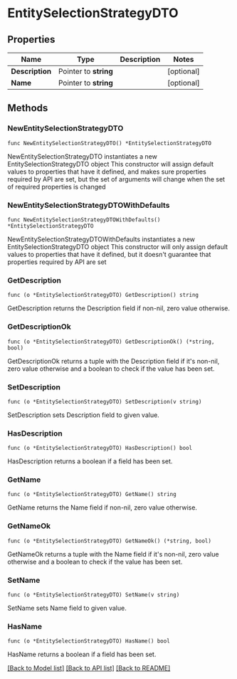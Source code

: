 # EntitySelectionStrategyDTO

## Properties

Name | Type | Description | Notes
------------ | ------------- | ------------- | -------------
**Description** | Pointer to **string** |  | [optional] 
**Name** | Pointer to **string** |  | [optional] 

## Methods

### NewEntitySelectionStrategyDTO

`func NewEntitySelectionStrategyDTO() *EntitySelectionStrategyDTO`

NewEntitySelectionStrategyDTO instantiates a new EntitySelectionStrategyDTO object
This constructor will assign default values to properties that have it defined,
and makes sure properties required by API are set, but the set of arguments
will change when the set of required properties is changed

### NewEntitySelectionStrategyDTOWithDefaults

`func NewEntitySelectionStrategyDTOWithDefaults() *EntitySelectionStrategyDTO`

NewEntitySelectionStrategyDTOWithDefaults instantiates a new EntitySelectionStrategyDTO object
This constructor will only assign default values to properties that have it defined,
but it doesn't guarantee that properties required by API are set

### GetDescription

`func (o *EntitySelectionStrategyDTO) GetDescription() string`

GetDescription returns the Description field if non-nil, zero value otherwise.

### GetDescriptionOk

`func (o *EntitySelectionStrategyDTO) GetDescriptionOk() (*string, bool)`

GetDescriptionOk returns a tuple with the Description field if it's non-nil, zero value otherwise
and a boolean to check if the value has been set.

### SetDescription

`func (o *EntitySelectionStrategyDTO) SetDescription(v string)`

SetDescription sets Description field to given value.

### HasDescription

`func (o *EntitySelectionStrategyDTO) HasDescription() bool`

HasDescription returns a boolean if a field has been set.

### GetName

`func (o *EntitySelectionStrategyDTO) GetName() string`

GetName returns the Name field if non-nil, zero value otherwise.

### GetNameOk

`func (o *EntitySelectionStrategyDTO) GetNameOk() (*string, bool)`

GetNameOk returns a tuple with the Name field if it's non-nil, zero value otherwise
and a boolean to check if the value has been set.

### SetName

`func (o *EntitySelectionStrategyDTO) SetName(v string)`

SetName sets Name field to given value.

### HasName

`func (o *EntitySelectionStrategyDTO) HasName() bool`

HasName returns a boolean if a field has been set.


[[Back to Model list]](../README.md#documentation-for-models) [[Back to API list]](../README.md#documentation-for-api-endpoints) [[Back to README]](../README.md)



